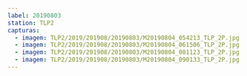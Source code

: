 ```yaml
---
label: 20190803
station: TLP2
capturas:
  - imagem: TLP2/2019/201908/20190803/M20190804_054213_TLP_2P.jpg
  - imagem: TLP2/2019/201908/20190803/M20190804_061506_TLP_2P.jpg
  - imagem: TLP2/2019/201908/20190803/M20190804_081123_TLP_2P.jpg
  - imagem: TLP2/2019/201908/20190803/M20190804_090133_TLP_2P.jpg
---
```

